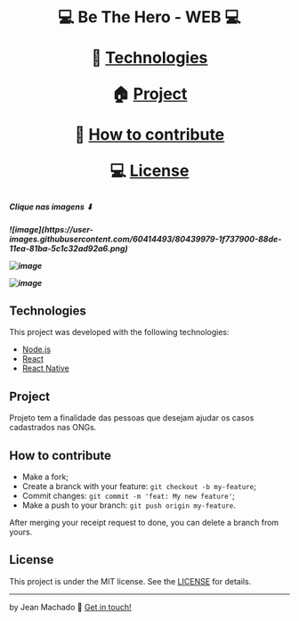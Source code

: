 <h1 align="center">
💻 Be The Hero - WEB 💻
  

🚀  <a href="https://github.com/jeannzk021/Be-The-Hero-#technologies">Technologies</a> 

🏠 <a href="https://github.com/jeannzk021/Be-The-Hero-#project">Project</a>

🚩 <a href="https://github.com/jeannzk021/Be-The-Hero-#how-to-contribute">How to contribute</a>

💻 <a href="https://github.com/jeannzk021/Be-The-Hero-#license">License</a>




<h5> Clique nas imagens ⬇ <h5>
![image](https://user-images.githubusercontent.com/60414493/80439979-1f737900-88de-11ea-81ba-5c1c32ad92a6.png)

![image](https://user-images.githubusercontent.com/60414493/80440003-2c906800-88de-11ea-9c60-86608c82d13c.png)

![image](https://user-images.githubusercontent.com/60414493/80440826-fc49c900-88df-11ea-8195-2e06f08ba1a9.png)





## Technologies

This project was developed with the following technologies:

- [Node.js](https://nodejs.org/en/) 
- [React](https://reactjs.org)
- [React Native](https://facebook.github.io/react-native/)


## Project

Projeto tem a finalidade das pessoas que desejam ajudar os casos cadastrados nas ONGs.


##  How to contribute

- Make a fork;
- Create a branck with your feature: `git checkout -b my-feature`;
- Commit changes: `git commit -m 'feat: My new feature'`;
- Make a push to your branch: `git push origin my-feature`.

After merging your receipt request to done, you can delete a branch from yours.

## License

This project is under the MIT license. See the [LICENSE](https://github.com/jeannzk021/Be-The-Hero-) for details.

---

by Jean Machado :wave: [Get in touch!](https://www.linkedin.com/in/jeanmachado021)
